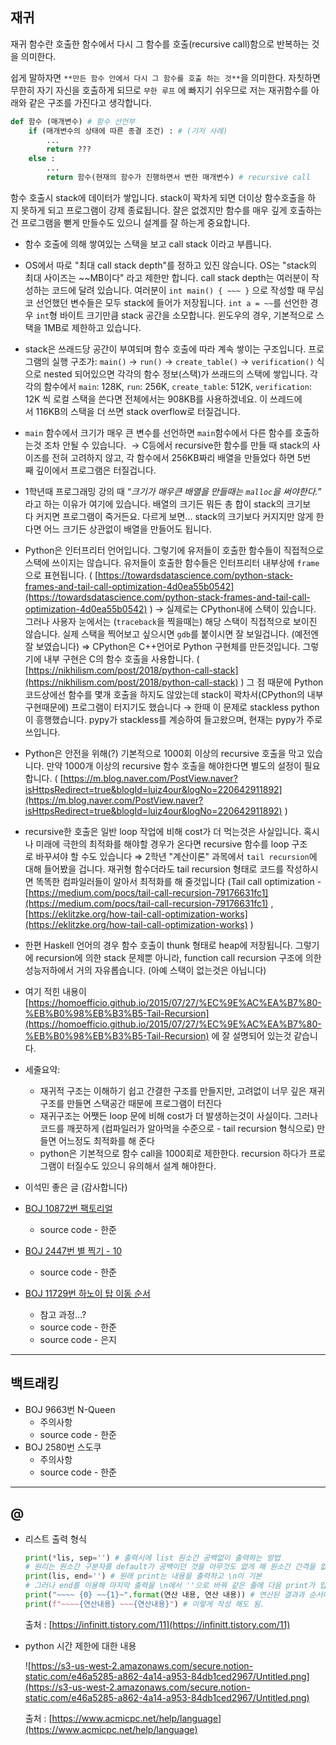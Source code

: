 ## 재귀

재귀 함수란 호출한 함수에서 다시 그 함수를 호출(recursive call)함으로 반복하는 것을 의미한다.

쉽게 말하자면 `**만든 함수 안에서 다시 그 함수를 호출 하는 것**`을 의미한다. 자칫하면 무한히 자기 자신을 호출하게 되므로 `무한 루프` 에 빠지기 쉬우므로 저는 재귀함수를 아래와 같은 구조를 가진다고 생각합니다.

```python
def 함수 (매개변수) # 함수 선언부
	if (매개변수의 상태에 따른 종결 조건) : # (기저 사례)
		...
		return ???
	else :
		...
		return 함수(현재의 함수가 진행하면서 변한 매개변수) # recursive call
```

함수 호출시 stack에 데이터가 쌓입니다. stack이 꽉차게 되면 더이상 함수호출을 하지 못하게 되고 프로그램이 강제 종료됩니다. 잘은 없겠지만 함수를 매우 깊게 호출하는건 프로그램을 뻗게 만들수도 있으니 설계를 잘 하는게 중요합니다.
 - 함수 호출에 의해 쌓여있는 스택을 보고 call stack 이라고 부릅니다.
 - OS에서 따로 "최대 call stack depth"를 정하고 있진 않습니다. OS는 "stack의 최대 사이즈는 ~~MB이다" 라고 제한만 합니다. call stack depth는 여러분이 작성하는 코드에 달려 있습니다. 여러분이 `int main() { ~~~ }` 으로 작성할 때 무심코 선언했던 변수들은 모두 stack에 들어가 저장됩니다. `int a = ~~`를 선언한 경우 `int`형 바이트 크기만큼 stack 공간을 소모합니다. 윈도우의 경우, 기본적으로 스택을 1MB로 제한하고 있습니다. 
- stack은 쓰래드당 공간이 부여되며 함수 호출에 따라 계속 쌓이는 구조입니다. 프로그램의 실행 구조가: `main()` → `run()` → `create_table()` → `verification()` 식으로 nested 되어있으면 각각의 함수 정보(스택)가 쓰래드의 스택에 쌓입니다. 각각의 함수에서 `main`: 128K, `run`: 256K, `create_table`: 512K, `verification`: 12K 씩 로컬 스택을 쓴다면 전체에서는 908KB를 사용하겠네요. 이 쓰레드에서 116KB의 스택을 더 쓰면 stack overflow로 터질겁니다.
- `main` 함수에서 크기가 매우 큰 변수를 선언하면 `main`함수에서 다른 함수를 호출하는것 조차 안될 수 있습니다. 
   → C등에서 recursive한 함수를 만들 때 stack의 사이즈를 전혀 고려하지 않고, 각 함수에서 256KB짜리 배열을 만들었다 하면 5번째 깊이에서 프로그램은 터질겁니다.
- 1학년때 프로그래밍 강의 때 “*크기가 매우큰 배열을 만들때는 `malloc`을 써야한다.”* 라고 하는 이유가 여기에 있습니다. 배열의 크기든 뭐든 총 합이 stack의 크기보다 커지면 프로그램이 죽거든요. 다르게 보면... stack의 크기보다 커지지만 않게 한다면 어느 크기든 상관없이 배열을 만들어도 됩니다.
- Python은 인터프리터 언어입니다. 그렇기에 유저들이 호출한 함수들이 직접적으로 스택에 쓰이지는 않습니다. 유저들이 호출한 함수들은 인터프리터 내부상에 `frame`으로 표현됩니다. ( [https://towardsdatascience.com/python-stack-frames-and-tail-call-optimization-4d0ea55b0542](https://towardsdatascience.com/python-stack-frames-and-tail-call-optimization-4d0ea55b0542) )
  → 실제로는 CPython내에 스택이 있습니다. 그러나 사용자 눈에서는 (`traceback`을 찍을때는) 해당 스택이 직접적으로 보이진 않습니다. 실제 스택을 찍어보고 싶으시면 `gdb`를 붙이시면 잘 보일겁니다. (예전엔 잘 보였습니다)
      ⇒ CPython은 C++언어로 Python 구현체를 만든것입니다. 그렇기에 내부 구현은 C의 함수 호출을 사용합니다. ( [https://nikhilism.com/post/2018/python-call-stack](https://nikhilism.com/post/2018/python-call-stack) ) 그 점 때문에 Python 코드상에선 함수를 몇개 호출을 하지도 않았는데 stack이 꽉차서(CPython의 내부 구현때문에) 프로그램이 터지기도 했습니다
      → 한때 이 문제로 stackless python이 흥행했습니다. pypy가 stackless를 계승하여 들고왔으며, 현재는 pypy가 주로 쓰입니다.
- Python은 안전을 위해(?) 기본적으로 1000회 이상의 recursive 호출을 막고 있습니다. 만약 1000개 이상의 recursive 함수 호출을 해야한다면 별도의 설정이 필요합니다. ( [https://m.blog.naver.com/PostView.naver?isHttpsRedirect=true&blogId=luiz4our&logNo=220642911892](https://m.blog.naver.com/PostView.naver?isHttpsRedirect=true&blogId=luiz4our&logNo=220642911892) )
- recursive한 호출은 일반 loop 작업에 비해 cost가 더 먹는것은 사실입니다. 혹시나 미래에 극한의 최적화를 해야할 경우가 온다면 recursive 함수를 loop 구조로 바꾸셔야 할 수도 있습니다
  ⇒ 2학년 "계산이론" 과목에서 `tail recursion`에 대해 들어봤을 겁니다. 재귀형 함수더라도 tail recursion 형태로 코드를 작성하시면 똑똑한 컴파일러들이 알아서 최적화를 해 줄것입니다 (Tail call optimization - [https://medium.com/pocs/tail-call-recursion-79176631fc1](https://medium.com/pocs/tail-call-recursion-79176631fc1) , [https://eklitzke.org/how-tail-call-optimization-works](https://eklitzke.org/how-tail-call-optimization-works) )
 - 한편 Haskell 언어의 경우 함수 호출이 thunk 형태로 heap에 저장됩니다. 그렇기에 recursion에 의한 stack 문제뿐 아니라, function call recursion 구조에 의한 성능저하에서 거의 자유롭습니다. (아예 스택이 없는것은 아닙니다)
- 여기 적힌 내용이 [https://homoefficio.github.io/2015/07/27/%EC%9E%AC%EA%B7%80-%EB%B0%98%EB%B3%B5-Tail-Recursion](https://homoefficio.github.io/2015/07/27/%EC%9E%AC%EA%B7%80-%EB%B0%98%EB%B3%B5-Tail-Recursion) 에 잘 설명되어 있는것 같습니다.

- 세줄요약:
    - 재귀적 구조는 이해하기 쉽고 간결한 구조를 만들지만, 고려없이 너무 깊은 재귀구조를 만들면 스택공간 때문에 프로그램이 터진다
    - 재귀구조는 어쨋든 loop 문에 비해 cost가 더 발생하는것이 사실이다. 그러나 코드를 깨끗하게 (컴파일러가 알아먹을 수준으로 - tail recursion 형식으로) 만들면 어느정도 최적화를 해 준다
    - python은 기본적으로 함수 call을 1000회로 제한한다. recursion 하다가 프로그램이 터질수도 있으니 유의해서 설계 해야한다. 
- 이석민 좋은 글 (감사합니다)

- [BOJ 10872번 팩토리얼](https://www.acmicpc.net/problem/10872)
    - source code - 한준
- [BOJ 2447번 별 찍기 - 10](http://boj.kr/2447)
    - source code - 한준
- [BOJ 11729번 하노이 탑 이동 순서](https://www.acmicpc.net/problem/11729)
    - 참고 과정...?
    - source code - 한준
    - source code - 은지

---

## 백트래킹

- BOJ 9663번 N-Queen
    - 주의사항
    - source code - 한준
- BOJ 2580번 스도쿠
    - 주의사항
    - source code - 한준

---

## @

- 리스트 출력 형식

    ```python
    print(*lis, sep='') # 출력시에 list 원소간 공백없이 출력하는 방법
    # 원리는 원소간 구분자를 default가 공백이던 것을 아무것도 없게 해 원소간 간격을 없앰.
    print(lis, end='') # 원래 print는 내용을 출력하고 \n이 기본
    # 그러나 end를 이용해 마지막 출력을 \n에서 ''으로 바꿔 같은 줄에 다음 print가 입력됨
    print("~~~~ {0} ~~{1}~".format(연산 내용, 연산 내용)) # 연산된 결과과 순서대로 들어감.
    print(f"~~~~{연산내용} ~~~{연산내용}") # 이렇게 작성 해도 됨.
    ```

    출처 : [https://infinitt.tistory.com/11](https://infinitt.tistory.com/11)

- python 시간 제한에 대한 내용

    ![https://s3-us-west-2.amazonaws.com/secure.notion-static.com/e46a5285-a862-4a14-a953-84db1ced2967/Untitled.png](https://s3-us-west-2.amazonaws.com/secure.notion-static.com/e46a5285-a862-4a14-a953-84db1ced2967/Untitled.png)

    출처 : [https://www.acmicpc.net/help/language](https://www.acmicpc.net/help/language)